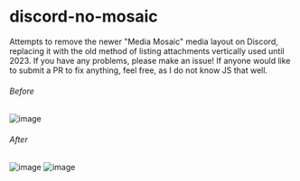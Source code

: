 # discord-no-mosaic
Attempts to remove the newer "Media Mosaic" media layout on Discord, replacing it with the old method of listing attachments vertically used until 2023.
If you have any problems, please make an issue! If anyone would like to submit a PR to fix anything, feel free, as I do not know JS that well.

###### Before

![image](https://github.com/KingGamingYT/discord-no-mosaic/assets/45918062/730d57f1-0c0d-4c72-8491-b378e1d91ffd)

###### After

![image](https://github.com/KingGamingYT/discord-no-mosaic/assets/45918062/9a5abeae-7ca8-48d0-b47a-ac5c464ce6a5)
![image](https://github.com/KingGamingYT/discord-no-mosaic/assets/45918062/65f1be9c-aa2c-48ab-baf8-b024d611c097)


